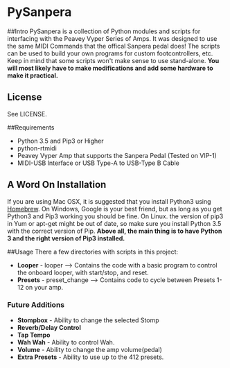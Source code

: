 # PySanpera

##Intro
PySanpera is a collection of Python modules and scripts for interfacing with the Peavey Vyper Series of Amps. It was designed to use the same MIDI Commands that the offical Sanpera pedal does! The scripts can be used to build your own programs for custom footcontrollers, etc. Keep in mind that some scripts won't make sense to use stand-alone. **You will most likely have to make modifications and add some hardware to make it practical.** 

## License 
See LICENSE. 

##Requirements
* Python 3.5 and Pip3 or Higher
* python-rtmidi
* Peavey Vyper Amp that supports the Sanpera Pedal (Tested on VIP-1)
* MIDI-USB Interface or USB Type-A to USB-Type B Cable


## A Word On Installation
If you are using Mac OSX, it is suggested that you install Python3 using [Homebrew](http://www.brew.sh). On Windows, Google is your best friend, but as long as you get Python3 and Pip3 working you should be fine. On Linux. the version of pip3 in Yum or apt-get might be out of date, so make sure you install Python 3.5 with the correct version of Pip. **Above all, the main thing is to have Python 3 and the right version of Pip3 installed.**


##Usage
There a few directories with scripts in this project:

 - **Looper** - looper --> Contains the code with a basic program to control the onboard looper, with start/stop, and reset. 
 - **Presets** - preset_change --> Contains code to cycle between Presets 1-12 on your amp. 

### Future Additions

 - **Stompbox** - Ability to change the selected Stomp
 - **Reverb/Delay Control**
 - **Tap Tempo**
 - **Wah Wah** - Ability to control Wah. 
 - **Volume** - Ability to change the amp volume(pedal)
 - **Extra Presets** - Ability to use up to the 412 presets. 

